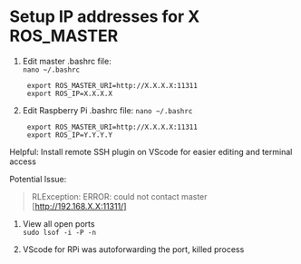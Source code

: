 # Setup IP addresses for X ROS_MASTER

1. Edit master .bashrc file:  
        `nano ~/.bashrc`

        export ROS_MASTER_URI=http://X.X.X.X:11311
        export ROS_IP=X.X.X.X

2. Edit Raspberry Pi .bashrc file:
        `nano ~/.bashrc`  

        export ROS_MASTER_URI=http://X.X.X.X:11311  
        export ROS_IP=Y.Y.Y.Y

Helpful: Install remote SSH plugin on VScode for easier editing and terminal access  


Potential Issue:   
> RLException: ERROR: could not contact master [http://192.168.X.X:11311/]  

1. View all open ports  
`sudo lsof -i -P -n`  

2. VScode for RPi was autoforwarding the port, killed process  